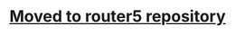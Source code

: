 # [Moved to router5 repository](https://github.com/router5/router5/tree/master/packages/redux-router5)
